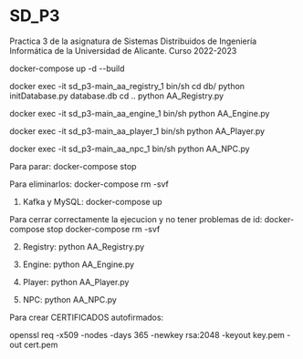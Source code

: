 # SD_P3
Practica 3 de la asignatura de Sistemas Distribuidos de Ingeniería Informática de la Universidad de Alicante. Curso 2022-2023

docker-compose up -d --build

docker exec -it sd_p3-main_aa_registry_1 bin/sh cd db/ python initDatabase.py database.db cd .. python AA_Registry.py

docker exec -it sd_p3-main_aa_engine_1 bin/sh python AA_Engine.py

docker exec -it sd_p3-main_aa_player_1 bin/sh python AA_Player.py

docker exec -it sd_p3-main_aa_npc_1 bin/sh python AA_NPC.py

Para parar: docker-compose stop

Para eliminarlos: docker-compose rm -svf

1) Kafka y MySQL: docker-compose up

Para cerrar correctamente la ejecucion y no tener problemas de id: 
docker-compose stop
docker-compose rm -svf

2) Registry: python AA_Registry.py 

3) Engine: python AA_Engine.py 

4) Player: python AA_Player.py 

5) NPC: python AA_NPC.py 


Para crear CERTIFICADOS autofirmados:

openssl req -x509 -nodes -days 365 -newkey rsa:2048 -keyout key.pem -out cert.pem


